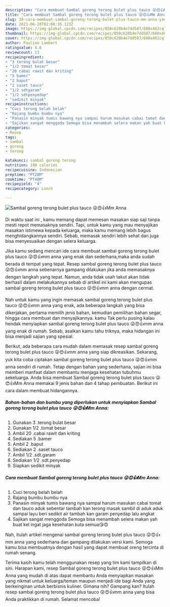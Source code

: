 ```yaml
---
description: "Cara membuat Sambal goreng terong bulet plus tauco 😜😍👍Mm Anna yang lezat dan Mudah Dibuat"
title: "Cara membuat Sambal goreng terong bulet plus tauco 😜😍👍Mm Anna yang lezat dan Mudah Dibuat"
slug: 38-cara-membuat-sambal-goreng-terong-bulet-plus-tauco-mm-anna-yang-lezat-dan-mudah-dibuat
date: 2021-06-20T02:08:35.123Z
image: https://img-global.cpcdn.com/recipes/050c620b4e7dd587/680x482cq70/sambal-goreng-terong-bulet-plus-tauco-😜😍👍mm-anna-foto-resep-utama.jpg
thumbnail: https://img-global.cpcdn.com/recipes/050c620b4e7dd587/680x482cq70/sambal-goreng-terong-bulet-plus-tauco-😜😍👍mm-anna-foto-resep-utama.jpg
cover: https://img-global.cpcdn.com/recipes/050c620b4e7dd587/680x482cq70/sambal-goreng-terong-bulet-plus-tauco-😜😍👍mm-anna-foto-resep-utama.jpg
author: Pauline Lambert
ratingvalue: 4.6
reviewcount: 13
recipeingredient:
- "3 terong bulat besar"
- "1/2 tomat besar"
- "20 cabai rawit dan kriting"
- "5 bamer"
- "2 baput"
- "2 saset tauco"
- "1/2 sdtgaram"
- "1/2 sdtpenyedap"
- "sedikit minyak"
recipeinstructions:
- "Cuci terong belah belah"
- "Rajang bumbu bumbu nya"
- "Panasin minyak tumis bawang nya sampai harum masukan cabai tomat dan tauco aduk sebentar tambah kan terong masak sambil di aduk aduk sampai layu beri sedikit air tambah kan garam penyedap lalu angkat"
- "Sajikan sangat menggoda Semoga bisa menambah selera makan yah buat kel ingat jaga kesehatan kuta semua😘😍"
categories:
- Resep
tags:
- sambal
- goreng
- terong

katakunci: sambal goreng terong 
nutrition: 198 calories
recipecuisine: Indonesian
preptime: "PT28M"
cooktime: "PT48M"
recipeyield: "4"
recipecategory: Lunch

---
```



![Sambal goreng terong bulet plus tauco 😜😍👍Mm Anna](https://img-global.cpcdn.com/recipes/050c620b4e7dd587/680x482cq70/sambal-goreng-terong-bulet-plus-tauco-😜😍👍mm-anna-foto-resep-utama.jpg)

Di waktu  saat ini , kamu memang dapat memesan masakan siap saji tanpa mesti repot memasaknya sendiri. Tapi, untuk kamu yang mau menyajikan masakan istimewa kepada keluarga, maka kamu memang lebih bagus menghidangkannya sendiri. Sebab, memasak sendiri lebih sehat dan juga bisa menyesuaikan dengan selera keluarga.

Jika kamu sedang mencari ide cara membuat sambal goreng terong bulet plus tauco 😜😍👍mm anna yang enak dan sederhana,maka anda sudah berada di tempat yang tepat. Resep sambal goreng terong bulet plus tauco 😜😍👍mm anna  sebenarnya gampang dilakukan jika anda memasaknya dengan langkah yang tepat. Namun, anda tidak usah takut akan tidak berhasil dalam melakukannya 
sebab di artikel ini kami akan mengupas sambal goreng terong bulet plus tauco 😜😍👍mm anna dengan cermat.  



Nah untuk kamu yang ingin memasak sambal goreng terong bulet plus tauco 😜😍👍mm anna yang enak, ada beberapa langkah yang bisa dikerjakan, pertama memilih jenis bahan, kemudian pemilihan bahan segar, hingga cara membuat dan menyajikannya. kamu Tak perlu pusing kalau hendak menyiapkan sambal goreng terong bulet plus tauco 😜😍👍mm anna yang enak di rumah. Sebab, asalkan kamu  tahu triknya, maka hidangan ini bisa menjadi sajian yang spesial.

Berikut, ada beberapa cara mudah dalam memasak resep sambal goreng terong bulet plus tauco 😜😍👍mm anna yang siap dikreasikan. Sekarang, yuk kita coba ciptakan sambal goreng terong bulet plus tauco 😜😍👍mm anna sendiri di rumah. Tetap dengan bahan yang sederhana, sajian ini bisa memberi manfaat dalam membantu menjaga kesehatan tubuhmu sekeluarga. Anda bisa membuat Sambal goreng terong bulet plus tauco 😜😍👍Mm Anna memakai 9 jenis bahan dan 4 tahap pembuatan. Berikut ini cara dalam membuat hidangannya.

<!--inarticleads1-->

##### Bahan-bahan dan bumbu yang diperlukan untuk menyiapkan Sambal goreng terong bulet plus tauco 😜😍👍Mm Anna:

1. Gunakan 3 .terong bulat besar
1. Gunakan 1/2 .tomat besar
1. Ambil 20 .cabai rawit dan kriting
1. Sediakan 5 .bamer
1. Ambil 2 .baput
1. Sediakan 2 .saset tauco
1. Ambil 1/2 .sdt.garam
1. Sediakan 1/2 .sdt.penyedap
1. Siapkan sedikit minyak




<!--inarticleads2-->

##### Cara membuat Sambal goreng terong bulet plus tauco 😜😍👍Mm Anna:

1. Cuci terong belah belah
1. Rajang bumbu bumbu nya
1. Panasin minyak tumis bawang nya sampai harum masukan cabai tomat dan tauco aduk sebentar tambah kan terong masak sambil di aduk aduk sampai layu beri sedikit air tambah kan garam penyedap lalu angkat
1. Sajikan sangat menggoda Semoga bisa menambah selera makan yah buat kel ingat jaga kesehatan kuta semua😘😍




Nah, itulah artikel mengenai  sambal goreng terong bulet plus tauco 😜😍👍mm anna  yang sederhana dan gampang dilakukan versi kami. Semoga kamu bisa membuatnya dengan hasil yang dapat membuat oreng tercinta di rumah senang. 

Terima kasih kamu telah menggunakan resep yang tim kami tampilkan di sini. Harapan kami, resep  Sambal goreng terong bulet plus tauco 😜😍👍Mm Anna yang mudah di atas dapat membantu Anda menyiapkan masakan yang nikmat untuk keluarga/teman maupun menjadi ide bagi Anda yang berkeinginan untuk berbisnis kuliner. Gimana nih? Gampang kan? Itulah resep sambal goreng terong bulet plus tauco 😜😍👍mm anna yang bisa Anda praktikkan di rumah. Selamat mencoba!

